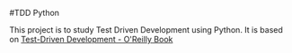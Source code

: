 #TDD Python

This project is to study Test Driven Development using Python. 
It is based on [Test-Driven Development - O'Reilly Book](https://www.amazon.com/Test-Driven-Development-Python-Selenium-JavaScript/dp/1491958707) 

